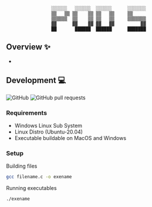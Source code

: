 <div align='center'>

  ```
   ░░░░░░   ░░░░░░  ░░░░░░      ░░░░░░░ 
   ▒▒   ▒▒ ▒▒    ▒▒ ▒▒   ▒▒     ▒▒      
   ▒▒▒▒▒▒  ▒▒    ▒▒ ▒▒   ▒▒     ▒▒▒▒▒▒▒ 
   ▓▓      ▓▓    ▓▓ ▓▓   ▓▓          ▓▓ 
   ██       ██████  ██████      ███████ 
  ```
  
</div>

## Overview :sparkles:
- 

## Development :computer:
![GitHub](https://img.shields.io/github/license/LaurierCS/Pod5) 
![GitHub pull requests](https://img.shields.io/github/issues-pr/LaurierCS/Pod5)

### Requirements
- Windows Linux Sub System
- Linux Distro (Ubuntu-20.04)
- Executable buildable on MacOS and Windows

### Setup
Building files
```sh
gcc filename.c -o exename
```
Running executables
```sh
./exename
```

